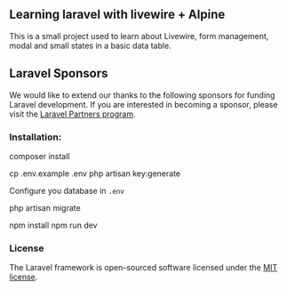 ## Learning laravel with livewire + Alpine

This is a small project used to learn about Livewire, form management, modal and small states in a basic data table.

## Laravel Sponsors

We would like to extend our thanks to the following sponsors for funding Laravel development. If you are interested in becoming a sponsor, please visit the [Laravel Partners program](https://partners.laravel.com).

### Installation:

composer install

cp .env.example .env
php artisan key:generate

Configure you database in `.env`

php artisan migrate

npm install
npm run dev

### License

The Laravel framework is open-sourced software licensed under the [MIT license](https://opensource.org/licenses/MIT).
